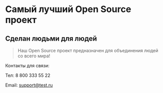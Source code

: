 # Самый лучший Open Source проект

## Сделан людьми для людей

> Наш Open Source проект предназначен для объединения людей со всего мира!

Контакты для связи:

Тел: 8 800 333 55 22

Email: support@test.ru